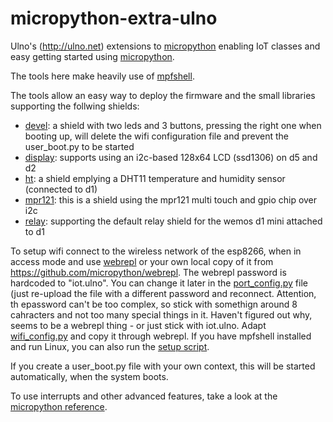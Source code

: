 # micropython-extra-ulno
Ulno's (http://ulno.net) extensions to [micropython](http://www.micropython.org/)
enabling IoT classes and easy getting started using [micropython](http://www.micropython.org/).

The tools here make heavily use of [mpfshell](https://github.com/wendlers/mpfshell).

The tools allow an easy way to deploy the firmware and the small libraries supporting
the follwing shields:
- [devel](shields/devel/README.md): a shield with two leds and 3 buttons, pressing the right one when booting up, will
  delete the wifi configuration file and prevent the user_boot.py to be started
- [display](shields/display/README.md): supports using an i2c-based 128x64 LCD (ssd1306) on d5 and d2
- [ht](shields/ht/README.md): a shield emplying a DHT11 temperature and humidity sensor (connected to d1)
- [mpr121](shields/mpr121/README.md): this is a shield using the mpr121 multi touch and gpio chip over i2c
- [relay](shields/relay/README.md): supporting the default relay shield for the wemos d1 mini attached to d1

To setup wifi connect to the wireless network of the esp8266, when in access mode and use 
[webrepl](http://micropython.org/webrepl/) or your own local copy of it from https://github.com/micropython/webrepl.
The webrepl password is hardcoded to "iot.ulno". You can change it later in the 
[port_config.py](/boot/port_config.py) file (just re-upload the file with a different password and reconnect.
Attention, th epassword can't be too complex, so stick with somethign around 8 cahracters and not too many 
special things in it. Haven't figured out why, seems to be a webrepl thing - or just stick with iot.ulno.
Adapt [wifi_config.py](/examples/wifi_config.py) and copy it through webrepl. If you have mpfshell installed and run
Linux, you can also run the [setup script](bin/program_wifi).

If you create a user_boot.py file with your own context, this will be started automatically,
when the system boots.

To use interrupts and other advanced features, take a look at the
[micropython reference](https://docs.micropython.org/en/latest/esp8266/esp8266/quickref.html).
